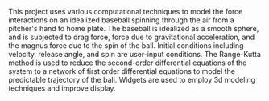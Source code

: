 This project uses various computational techniques to model the force interactions on an idealized baseball spinning through the air from a pitcher's hand to home plate.
The baseball is idealized as a smooth sphere, and is subjected to drag force, force due to gravitational acceleration, and the magnus force due to the spin of the ball. 
Initial conditions including velocity, release angle, and spin are user-input conditions. The Range-Kutta method is used to reduce the second-order differential 
equations of the system to a network of first order differential equations to model the predictable trajectory of the ball. Widgets are used to employ 3d modeling 
techniques and improve display. 
